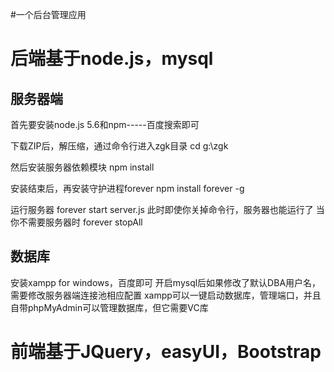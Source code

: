 #一个后台管理应用

后端基于node.js，mysql
======================================================
服务器端
------------------------------------------------------
首先要安装node.js 5.6和npm-----百度搜索即可

下载ZIP后，解压缩，通过命令行进入zgk目录
    cd g:\zgk
    
然后安装服务器依赖模块
    npm install
    
安装结束后，再安装守护进程forever
    npm install forever -g
    
运行服务器
    forever start server.js
此时即使你关掉命令行，服务器也能运行了
当你不需要服务器时
    forever stopAll

数据库
-----------------------------------------------------
安装xampp for windows，百度即可
开启mysql后如果修改了默认DBA用户名，需要修改服务器端连接池相应配置
xampp可以一键启动数据库，管理端口，并且自带phpMyAdmin可以管理数据库，但它需要VC库

前端基于JQuery，easyUI，Bootstrap
======================================================
